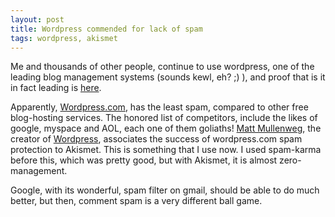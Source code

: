 ```yaml
---
layout: post
title: Wordpress commended for lack of spam
tags: wordpress, akismet
---
```


Me and thousands of other people, continue to use wordpress, one of the leading blog management systems (sounds kewl, eh? ;) ), and proof that is it in fact leading is [here][0].

Apparently, [Wordpress.com][1], has the least spam, compared to other free blog-hosting services. The honored list of competitors, include the likes of google, myspace and AOL, each one of them goliaths! [Matt Mullenweg][2], the creator of [Wordpress][3], associates the success of wordpress.com spam protection to Akismet. This is something that I use now. I used spam-karma before this, which was pretty good, but with Akismet, it is almost zero-management.

Google, with its wonderful, spam filter on gmail, should be able to do much better, but then, comment spam is a very different ball game.



[0]: http://www.plagiarismtoday.com/2007/04/09/why-wordpresscom-is-virtually-spam-free/
[1]: http://wordpress.com
[2]: http://en.wikipedia.org/wiki/Matt_Mullenweg
[3]: http://wordpress.org
